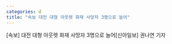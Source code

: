 ```yaml
---
categories: d
title: "속보 대전 대형 아웃렛 화재 사망자 3명으로 늘어"
---
```

[속보] 대전 대형 아웃렛 화재 사망자 3명으로 늘어[신아일보] 권나연 기자